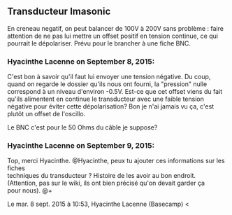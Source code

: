 ## Transducteur Imasonic



En creneau negatif, on peut balancer de 100V à 200V sans problème : faire
attention de ne pas lui mettre un offset positif en tension continue, ce qui
pourrait le dépolariser. Prévu pour le brancher à une fiche BNC.



### **Hyacinthe Lacenne** on September 8, 2015:



C'est bon à savoir qu'il faut lui envoyer une tension négative. Du coup, quand
on regarde le dossier qu'ils nous ont fourni, la "pression" nulle correspond à
un niveau d'environ -0.5V. Est-ce que cet offset viens du fait qu'ils
alimentent en continue le transducteur avec une faible tension négative pour
éviter cette dépolarisation? Bon je n'ai jamais vu ça, c'est plutôt un offset
de l'oscillo.  
  
Le BNC c'est pour le 50 Ohms du câble je suppose?



### **Hyacinthe Lacenne** on September 9, 2015:



Top, merci Hyacinthe. @Hyacinthe, peux tu ajouter ces informations sur les fiches  
techniques du transducteur ? Histoire de les avoir au bon endroit.  
(Attention, pas sur le wiki, ils ont bien précisé qu'on devait garder ça  
pour nous). @+  
  
Le mar. 8 sept. 2015 à 10:53, Hyacinthe Lacenne (Basecamp) &lt;



